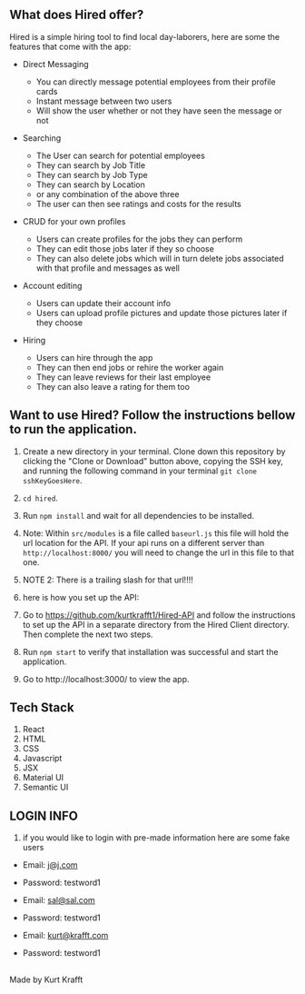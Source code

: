 ## What does Hired offer?
Hired is a simple hiring tool to find local day-laborers, here are some the features that come with the app:

- Direct Messaging
    - You can directly message potential employees from their profile cards
    - Instant message between two users
    - Will show the user whether or not they have seen the message or not
- Searching
    - The User can search for potential employees
    - They can search by Job Title
    - They can search by Job Type
    - They can search by Location
    - or any combination of the above three
    - The user can then see ratings and costs for the results
- CRUD for your own profiles
    - Users can create profiles for the jobs they can perform
    - They can edit those jobs later if they so choose
    - They can also delete jobs which will in turn delete jobs associated with that profile and messages as well
- Account editing
    - Users can update their account info
    - Users can upload profile pictures and update those pictures later if they choose

- Hiring
    - Users can hire through the app 
    - They can then end jobs or rehire the worker again
    - They can leave reviews for their last employee
    - They can also leave a rating for them too

## Want to use Hired? Follow the instructions bellow to run the application.

1. Create a new directory in your terminal. Clone down this repository by clicking the "Clone or Download" button above, copying the SSH key, and running the following command in your terminal `git clone sshKeyGoesHere`.

1. `cd hired`.

1. Run `npm install` and wait for all dependencies to be installed.

1. Note: Within `src/modules` is a file called `baseurl.js` this file will hold the url location for the API. If your api runs on a different server than `http://localhost:8000/` you will need to change the url in this file to that one. 

1. NOTE 2: There is a trailing slash for that url!!!!

1. here is how you set up the API:

1. Go to https://github.com/kurtkrafft1/Hired-API and follow the instructions to set up the API in a separate directory from the Hired Client directory. Then complete the next two steps.


1. Run `npm start` to verify that installation was successful and start the application.


1. Go to http://localhost:3000/ to view the app. 

## Tech Stack
1. React
1. HTML
1. CSS 
1. Javascript
1. JSX
1. Material UI 
1. Semantic UI


## LOGIN INFO
1. if you would like to login with pre-made information here are some fake users
* Email: j@j.com
* Password: testword1

* Email: sal@sal.com
* Password: testword1

* Email: kurt@krafft.com 
* Password: testword1



## 
Made by Kurt Krafft